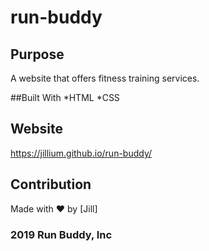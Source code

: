 # run-buddy

## Purpose
A website that offers fitness training services. 

##Built With
*HTML
*CSS

## Website
https://jillium.github.io/run-buddy/

## Contribution
Made with ❤️  by [Jill]

### 2019 Run Buddy, Inc
